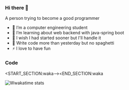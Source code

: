 ### Hi there 👋


A person trying to become a good programmer

- 🔭 I’m a  computer engineering student
- 🌱 I’m learning about web backend with java-spring boot
- 🤔 I wish I had started sooner but I'll handle it
- 🥅 Write code more than yesterday but no spaghetti
- ⚡ I love to have fun 

### Code
<START_SECTION:waka--><END_SECTION:waka

![Wwakatime stats](https://github-readme-stats-taupe-two.vercel.app/api/wakatime?username=ari&hide_title=true&hide_border=true&langs_count=5&bg_color=00000000&text_color=777)






